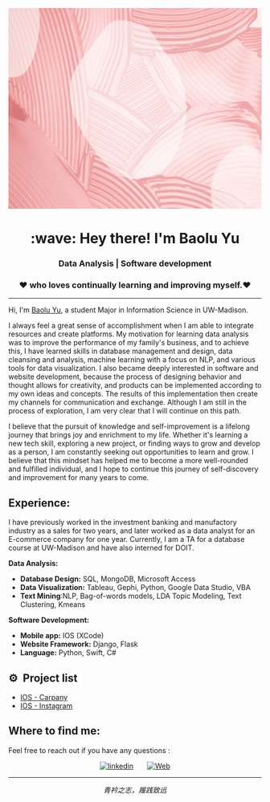 <p align="center">
 <img  width="800" height="400" src="Image/Welcome.gif">
</p>

<h1 align="Center" id="macropower-title">:wave: Hey there! I'm Baolu Yu </h1>
<h3 align="Center">  Data Analysis | Software development </h3>
<h3 align="Center"> ❤️ who loves continually learning and improving myself.❤️  </h3>

<hr>

Hi, I'm [Baolu Yu](https://dorothy110.github.io//), a student Major in Information Science in UW-Madison. 

I always feel a great sense of accomplishment when I am able to integrate resources and create platforms. My motivation for learning data analysis was to improve the performance of my family's business, and to achieve this, I have learned skills in database management and design, data cleansing and analysis, machine learning with a focus on NLP, and various tools for data visualization. I also became deeply interested in software and website development, because the process of designing behavior and thought allows for creativity, and products can be implemented according to my own ideas and concepts. The results of this implementation then create my channels for communication and exchange. Although I am still in the process of exploration, I am very clear that I will continue on this path.

I believe that the pursuit of knowledge and self-improvement is a lifelong journey that brings joy and enrichment to my life. Whether it's learning a new tech skill, exploring a new project, or finding ways to grow and develop as a person, I am constantly seeking out opportunities to learn and grow. I believe that this mindset has helped me to become a more well-rounded and fulfilled individual, and I hope to continue this journey of self-discovery and improvement for many years to come.

## Experience:
I have previously worked in the investment banking and manufactory industry as a sales for two years, and later worked as a data analyst for an E-commerce company for one year. Currently, I am a TA for a database course at UW-Madison and have also interned for DOIT.

**Data Analysis:**

- **Database Design:** SQL, MongoDB, Microsoft Access
- **Data Visualization:** Tableau, Gephi, Python, Google Data Studio, VBA
- **Text Mining**:NLP, Bag-of-words models, LDA Topic Modeling, Text Clustering, Kmeans

**Software Development:**

- **Mobile app:** IOS (XCode)
- **Website Framework:** Django, Flask
- **Language:** Python, Swift, C#

 ## ⚙️ &nbsp;Project list
- [IOS - Carpany](https://github.com/codepath-ios-group23/Carpany//)
- [IOS - Instagram](https://github.com/dorothy110/instagram//)



## Where to find me:
Feel free to reach out if you have any questions :
<!-- Social icons section -->

<p align="center">
  <a href="https://www.linkedin.com/in/baoluyu"><img width="32px" alt="linkedin" title="linkedin" src="https://seeklogo.com/images/L/linkedin-icon-logo-05B2880899-seeklogo.com.png"></a>
  &#8287;&#8287;&#8287;&#8287;&#8287;
  <a href="https://dorothy110.github.io/"><img width="32px" alt="Web" title="Web" src="https://w7.pngwing.com/pngs/929/206/png-transparent-computer-icons-hyperlink-symbol-link-miscellaneous-text-logo.png"/></a>
</p>


<hr>
<p align="center">
   <i>青衿之志，履践致远</i>
   <br>
<br>

